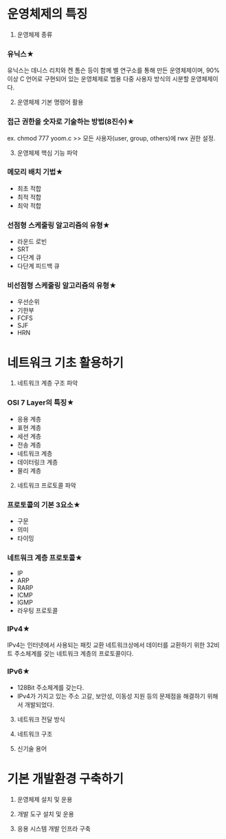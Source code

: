 # 운영체제의 특징

1. 운영체제 종류

### 유닉스★

유닉스는 데니스 리치와 켄 톰슨 등이 함께 벨 연구소를 통해 만든 운영체제이며, 90% 이상 C 언어로 구현되어 있는 운영체제로 범용 다중 사용자 방식의 시분할 운영체제이다.

2. 운영체제 기본 명령어 활용

### 접근 권한을 숫자로 기술하는 방법(8진수)★

ex. chmod 777 yoom.c >> 모든 사용자(user, group, others)에 rwx 권한 설정.

3. 운영체제 핵심 기능 파악

### 메모리 배치 기법★

- 최초 적합
- 최적 적합
- 최악 적합

### 선점형 스케줄링 알고리즘의 유형★

- 라운드 로빈
- SRT
- 다단계 큐
- 다단계 피드백 큐

### 비선점형 스케줄링 알고리즘의 유형★

- 우선순위
- 기한부
- FCFS
- SJF
- HRN

# 네트워크 기초 활용하기

1. 네트워크 계층 구조 파악

### OSI 7 Layer의 특징★

- 응용 계층
- 표현 계층
- 세션 계층
- 전송 계층
- 네트워크 계층
- 데이터링크 계층
- 물리 계층

2. 네트워크 프로토콜 파악

### 프로토콜의 기본 3요소★

- 구문
- 의미
- 타이밍

### 네트워크 계층 프로토콜★

- IP
- ARP
- RARP
- ICMP
- IGMP
- 라우팅 프로토콜

### IPv4★

IPv4는 인터넷에서 사용되는 패킷 교환 네트워크상에서 데이터를 교환하기 위한 32비트 주소체계를 갖는 네트워크 계층의 프로토콜이다.

### IPv6★

- 128Bit 주소체계를 갖는다.
- IPv4가 가지고 있는 주소 고갈, 보안성, 이동성 지원 등의 문제점을 해결하기 위해서 개발되었다.

3. 네트워크 전달 방식

4. 네트워크 구조

5. 신기술 용어

# 기본 개발환경 구축하기

1. 운영체제 설치 및 운용

2. 개발 도구 설치 및 운용

3. 응용 시스템 개발 인프라 구축

